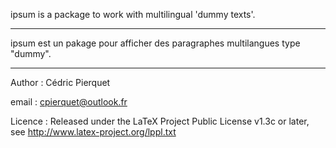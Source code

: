 ipsum is a package to work with multilingual 'dummy texts'.

----------------------------------------------------------------------------

ipsum est un pakage pour afficher des paragraphes multilangues type "dummy".

----------------------------------------------------------------------------

Author : Cédric Pierquet

email : cpierquet@outlook.fr

Licence : Released under the LaTeX Project Public License v1.3c or later, see http://www.latex-project.org/lppl.txt